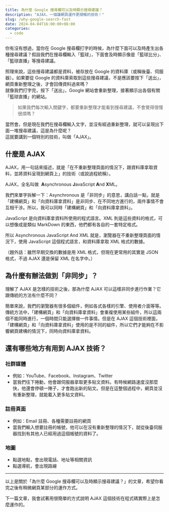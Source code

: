 ```yaml
---
title: 為什麼 Google 搜尋欄可以及時顯示搜尋建議？
description: "AJAX，一個讓網頁運作更順暢的技術！"
slug: /why-google-search-fast
date: 2024-04-04T16:00:00+08:00
categories:
  - code
---
```


你有沒有想過，當你在 Google 搜尋欄打字的時候，為什麼下面可以及時產生出各種搜尋建議？假設我們在搜尋欄輸入「籃球」，下面會及時顯示像是「籃球比分」、「籃球直播」等搜尋建議。

照理來說，這些搜尋建議都是資料，被存放在 Google 的資料庫（或稱後臺、伺服器）。如果要從 Google 的資料庫索取到這些搜尋建議，不是應該要按下「送出」，網頁重新整理之後，才會回傳資料過來嗎？<br/>
就像我們打字完，按下「送出」，Google 網站會重新整理，接著顯示出各個有關「籃球直播」的網站。

> 如果我們每次輸入關鍵字，都要重新整理才能看到搜尋建議，不會覺得很慢很煩嗎？

當然會。但是現在我們在搜尋欄輸入文字，並沒有經過重新整理，就可以呈現出下面一堆搜尋建議，這是為什麼呢？<br/>
這就要講到一個特別的技術，叫做「AJAX」。

## 什麼是 AJAX

AJAX，用一句話來描述，就是「在不重新整理頁面的情況下，跟資料庫拿取資料，並將資料呈現到網頁上」的技術（或說過程統稱）。

AJAX，全名叫做  **A**synchronous **J**avaScript **A**nd **X**ML。

我們來單字拆解一下：Asynchronous 是「非同步」的意思，講白話一點，就是「建構網頁」和「向資料庫拿資料」是非同步、在不同地方進行的，兩件事情不會互相干涉。所以，我可以同時「建構網頁」和「向資料庫拿資料」。

JavaScript 是向資料庫拿資料所使用的程式語言。XML 則是這些資料的格式，可以想像成是類似 MarkDown 的東西，他們都有各自的一套特定格式。

所以 Asynchronous JavaScript And XML 就是，瀏覽器在不重新整理頁面的情況下，使用 JavaScript 這個程式語言，和資料庫拿取 XML 格式的數據。

（題外話：雖然早期交換的數據是用 XML 格式，但現在更常用的其實是 JSON 格式，不過 AJAX 還是保留 XML 在名字中。）

## 為什麼有辦法做到「非同步」？

理解了 AJAX 是怎樣的技術之後，那為什麼 AJAX 可以這樣非同步進行作業？它跟傳統的方法有什麼不同？

簡單來說，我們的瀏覽器有很多個組件，例如各式各樣的引擎、使用者介面等等。傳統方法中，「建構網頁」和「向資料庫拿資料」會重複使用某些組件，所以這兩個不能同時進行，一個時間只能選擇做一件事情。但是在 AJAX 這個技術裡面，「建構網頁」和「向資料庫拿資料」使用的是不同的組件，所以它們才能夠在不影響網頁建構的情況下，同時向資料庫拿資料。

## 還有哪些地方有用到 AJAX 技術？

### 社群媒體

- 例如：YouTube、Facebook、Instagram、Twitter
- 當我們往下捲動，他會跟伺服器拿取更多貼文資料。有時候網路速度沒那麼快，他還會停頓一陣子，才會跑出新的貼文。但是在這整個過程中，網頁並沒有重新整理，就能載入更多貼文資料。

### 註冊頁面

- 例如：Email 註冊、各種需要註冊的網頁
- 當我們輸入想要註冊的帳號，他可以在沒有重新整理的情況下，就從後臺伺服器找到有其他人已經用過這個帳號的資料了。

### 地圖

- 點選地點，會出現電話、地址等相關資訊
- 點選導航，會出現路線

---

以上是關於「為什麼 Google 搜尋欄可以及時顯示搜尋建議？」的文章，希望你看完之後有稍微網頁某部分的運作方式。

下一篇文章，我會試著用很簡單的方式說明 AJAX 這個技術在程式碼實際上是怎麼運作的。
